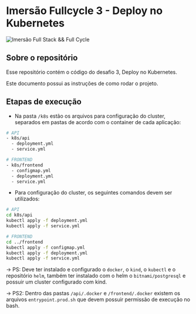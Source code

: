 # Imersão Fullcycle 3 - Deploy no Kubernetes
![Imersão Full Stack && Full Cycle](https://events-fullcycle.s3.amazonaws.com/events-fullcycle/static/site/img/grupo_4417.png)

## Sobre o repositório
Esse repositório contém o código do desafio 3, Deploy no Kubernetes.

Este documento possui as instruções de como rodar o projeto.

## Etapas de execução

- Na pasta `/k8s` estão os arquivos para configuração do cluster, separados em pastas de acordo com o container de cada aplicação:

```bash
# API
- k8s/api
  - deployment.yml
  - service.yml

# FRONTEND
- k8s/frontend
  - configmap.yml
  - deployment.yml
  - service.yml
```

- Para configuração do cluster, os seguintes comandos devem ser utilizados:

```bash
# API
cd k8s/api
kubectl apply -f deployment.yml
kubectl apply -f service.yml

# FRONTEND
cd ../frontend
kubectl apply -f configmap.yml
kubectl apply -f deployment.yml
kubectl apply -f service.yml
```
-> PS: Deve ter instalado e configurado o `docker`, o `kind`, o `kubectl` e o repositório `helm`, também ter instalado com o helm o `bitnami/postgresql` e possuir um cluster configurado com kind.

-> PS2: Dentro das pastas `/api/.docker` e `/frontend/.docker` existem os arquivos `entrypoint.prod.sh` que devem possuir permissão de execução no bash.